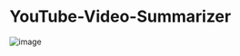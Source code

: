 # YouTube-Video-Summarizer
![image](https://github.com/user-attachments/assets/a7d5042e-65c9-409d-ae6d-545c0e024abc)
